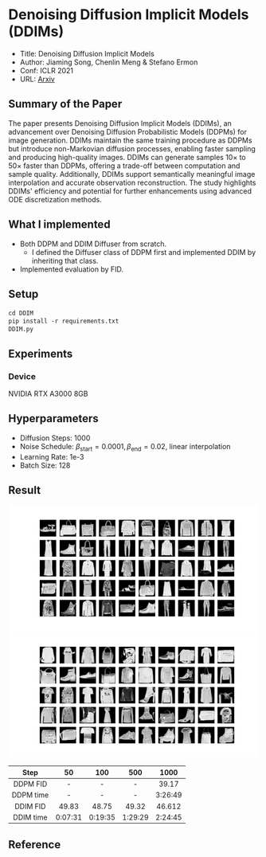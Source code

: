 # Denoising Diffusion Implicit Models (DDIMs)
- Title: Denoising Diffusion Implicit Models
- Author: Jiaming Song, Chenlin Meng & Stefano Ermon
- Conf: ICLR 2021
- URL: [Arxiv](https://arxiv.org/pdf/2010.02502)

## Summary of the Paper
The paper presents Denoising Diffusion Implicit Models (DDIMs), an advancement over Denoising Diffusion Probabilistic Models (DDPMs) for image generation. DDIMs maintain the same training procedure as DDPMs but introduce non-Markovian diffusion processes, enabling faster sampling and producing high-quality images. DDIMs can generate samples 10× to 50× faster than DDPMs, offering a trade-off between computation and sample quality. Additionally, DDIMs support semantically meaningful image interpolation and accurate observation reconstruction. The study highlights DDIMs' efficiency and potential for further enhancements using advanced ODE discretization methods.

## What I implemented
- Both DDPM and DDIM Diffuser from scratch.
  - I defined the Diffuser class of DDPM first and implemented DDIM by inheriting that class.
- Implemented evaluation by FID.

## Setup
```
cd DDIM
pip install -r requirements.txt
DDIM.py
```


## Experiments
### Device
NVIDIA RTX A3000 8GB

## Hyperparameters
- Diffusion Steps: 1000
- Noise Schedule: $\beta_{\text{start}}=0.0001, \beta_{\text{end}}=0.02$, linear interpolation
- Learning Rate: 1e-3
- Batch Size: 128

## Result

<div style="text-align:center"><img src="./ddpm_images/generated_images.png" /></div>

<div style="text-align:center"><img src="./ddim_images/generated_images.png" /></div>

<div align="center">
  
| Step | 50 | 100 | 500 | 1000 |
| :--: | :--: | :--: | :--: | :--: |
| DDPM FID | - | - | - | 39.17 |
| DDPM time | - | - | - | 3:26:49 |
| DDIM FID | 49.83 | 48.75 | 49.32 | 46.612 |
| DDIM time | 0:07:31 | 0:19:35 | 1:29:29 | 2:24:45 |

</div>

## Reference
